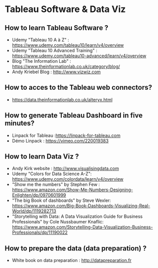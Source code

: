 # Tableau Software & Data Viz 

## How to learn Tableau Software ? 
* Udemy "Tableau 10 A à Z" : https://www.udemy.com/tableau10/learn/v4/overview
* Udemy "Tableau 10 Advanced Training" : https://www.udemy.com/tableau10-advanced/learn/v4/overview
* Blog "The Information Lab" : https://www.theinformationlab.co.uk/category/blog/
* Andy Kriebel Blog : http://www.vizwiz.com

## How to acces to the Tableau web connectors? 
* https://data.theinformationlab.co.uk/alteryx.html

## How to generate Tableau Dashboard in five minutes? 
* Linpack for Tableau :https://linpack-for-tableau.com
* Démo Linpack : https://vimeo.com/220019383

## How to learn Data Viz ? 
* Andy Kirk website : http://www.visualisingdata.com
* Udemy "Colors for Data Science A-Z": https://www.udemy.com/colordata/learn/v4/overview
* "Show me the numbers" by Stephen Few : https://www.amazon.com/Show-Me-Numbers-Designing-Enlighten/dp/0970601999
* "The big Book of dashboards" by Steve Wexler: https://www.amazon.com/Big-Book-Dashboards-Visualizing-Real-World/dp/1119282713
* "Storytelling with Data: A Data Visualization Guide for Business Professionals" by Cole Nussbaumer Knaflic: https://www.amazon.com/Storytelling-Data-Visualization-Business-Professionals/dp/11190022

## How to prepare the data (data preparation) ?
* White book on data preparation : http://datapreparation.fr


